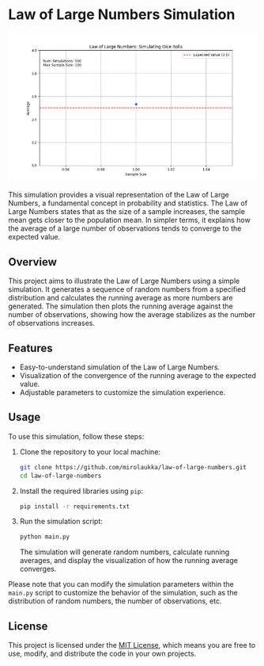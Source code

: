 # Law of Large Numbers Simulation

![Simulation Gif](law_of_large_numbers_animation.gif)

This simulation provides a visual representation of the Law of Large Numbers, a fundamental concept in probability and statistics. The Law of Large Numbers states that as the size of a sample increases, the sample mean gets closer to the population mean. In simpler terms, it explains how the average of a large number of observations tends to converge to the expected value.

## Overview

This project aims to illustrate the Law of Large Numbers using a simple simulation. It generates a sequence of random numbers from a specified distribution and calculates the running average as more numbers are generated. The simulation then plots the running average against the number of observations, showing how the average stabilizes as the number of observations increases.

## Features

- Easy-to-understand simulation of the Law of Large Numbers.
- Visualization of the convergence of the running average to the expected value.
- Adjustable parameters to customize the simulation experience.

## Usage

To use this simulation, follow these steps:

1. Clone the repository to your local machine:

   ```bash
   git clone https://github.com/mirolaukka/law-of-large-numbers.git
   cd law-of-large-numbers
   ```

2. Install the required libraries using `pip`:

   ```bash
   pip install -r requirements.txt
   ```

3. Run the simulation script:

   ```bash
   python main.py
   ```

   The simulation will generate random numbers, calculate running averages, and display the visualization of how the running average converges.

Please note that you can modify the simulation parameters within the `main.py` script to customize the behavior of the simulation, such as the distribution of random numbers, the number of observations, etc.


## License

This project is licensed under the [MIT License](LICENSE), which means you are free to use, modify, and distribute the code in your own projects.
